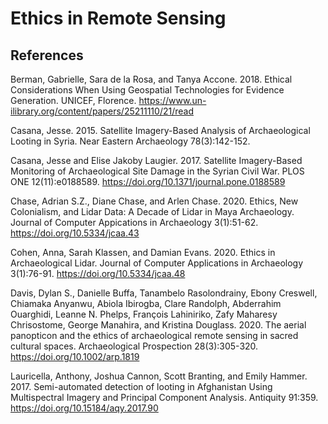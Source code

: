 # Ethics in Remote Sensing

## References

Berman, Gabrielle, Sara de la Rosa, and Tanya Accone. 2018. 
Ethical Considerations When Using Geospatial Technologies for Evidence Generation. 
UNICEF, Florence. <https://www.un-ilibrary.org/content/papers/25211110/21/read>

Casana, Jesse. 2015. Satellite Imagery-Based Analysis of Archaeological Looting in
Syria. Near Eastern Archaeology 78(3):142-152.

Casana, Jesse and Elise Jakoby Laugier. 2017. Satellite Imagery-Based Monitoring of 
Archaeological Site Damage in the Syrian Civil War. PLOS ONE 12(11):e0188589.
<https://doi.org/10.1371/journal.pone.0188589>

Chase, Adrian S.Z., Diane Chase, and Arlen Chase. 2020. Ethics, New Colonialism, and
Lidar Data: A Decade of Lidar in Maya Archaeology. Journal of Computer Appications in
Archaeology 3(1):51-62. <https://doi.org/10.5334/jcaa.43>

Cohen, Anna, Sarah Klassen, and Damian Evans. 2020. Ethics in Archaeological Lidar.
Journal of Computer Applications in Archaeology 3(1):76-91. 
<https://doi.org/10.5334/jcaa.48>

Davis, Dylan S., Danielle Buffa, Tanambelo Rasolondrainy, Ebony Creswell, Chiamaka Anyanwu,
Abiola Ibirogba, Clare Randolph, Abderrahim Ouarghidi, Leanne N. Phelps, François Lahiniriko,
Zafy Maharesy Chrisostome, George Manahira, and Kristina Douglass. 2020. The aerial panopticon
and the ethics of archaeological remote sensing in sacred cultural spaces. Archaeological Prospection 28(3):305-320. <https://doi.org/10.1002/arp.1819>

Lauricella, Anthony, Joshua Cannon, Scott Branting, and Emily Hammer. 2017. 
Semi-automated detection of looting in Afghanistan Using Multispectral Imagery and
Principal Component Analysis. Antiquity 91:359. <https://doi.org/10.15184/aqy.2017.90>